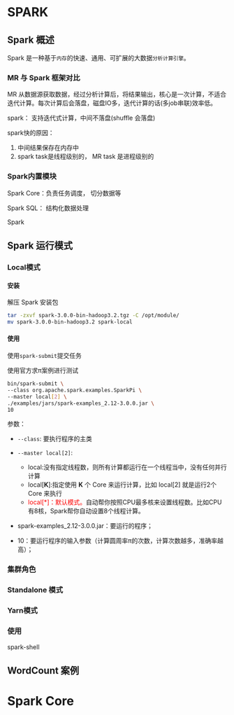 # SPARK

## Spark 概述

Spark 是一种基于`内存`的快速、通用、可扩展的大数据`分析计算引擎`。





### MR 与 Spark 框架对比



MR 从数据源获取数据，经过分析计算后，将结果输出，核心是一次计算，不适合迭代计算。每次计算后会落盘，磁盘IO多，迭代计算的话(多job串联)效率低。



spark： 支持迭代式计算，中间不落盘(shuffle 会落盘)



spark快的原因：

1. 中间结果保存在内存中
2. spark task是线程级别的， MR task 是进程级别的



### Spark内置模块





Spark Core：负责任务调度， 切分数据等

Spark SQL： 结构化数据处理

Spark



## Spark 运行模式

### Local模式

#### 安装

解压 Spark 安装包

```bash
tar -zxvf spark-3.0.0-bin-hadoop3.2.tgz -C /opt/module/
mv spark-3.0.0-bin-hadoop3.2 spark-local
```

#### 使用

使用`spark-submit`提交任务

使用官方求π案例进行测试

```bash
bin/spark-submit \
--class org.apache.spark.examples.SparkPi \
--master local[2] \
./examples/jars/spark-examples_2.12-3.0.0.jar \
10

```

参数：

- `--class`: 要执行程序的主类

- `--master local[2]`:
  - local:没有指定线程数，则所有计算都运行在一个线程当中，没有任何并行计算
  - local[**K**]:指定使用 **K** 个 Core 来运行计算，比如 local[2] 就是运行2个 Core 来执行
  - <span style="color:red">local[*]：默认模式。</span>自动帮你按照CPU最多核来设置线程数。比如CPU有8核，Spark帮你自动设置8个线程计算。
- spark-examples_2.12-3.0.0.jar：要运行的程序；
- 10：要运行程序的输入参数（计算圆周率π的次数，计算次数越多，准确率越高）；





### 集群角色

### Standalone 模式

### Yarn模式





### 使用

spark-shell







## WordCount 案例







# Spark Core

